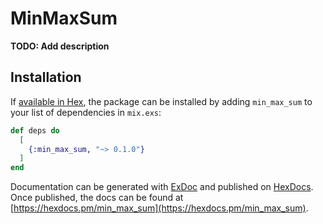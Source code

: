 # MinMaxSum

**TODO: Add description**

## Installation

If [available in Hex](https://hex.pm/docs/publish), the package can be installed
by adding `min_max_sum` to your list of dependencies in `mix.exs`:

```elixir
def deps do
  [
    {:min_max_sum, "~> 0.1.0"}
  ]
end
```

Documentation can be generated with [ExDoc](https://github.com/elixir-lang/ex_doc)
and published on [HexDocs](https://hexdocs.pm). Once published, the docs can
be found at [https://hexdocs.pm/min_max_sum](https://hexdocs.pm/min_max_sum).

